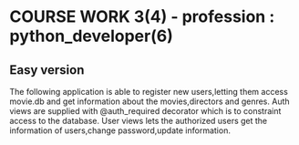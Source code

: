 # COURSE WORK 3(4) - profession : python_developer(6)

## Easy version 

The following application is able to register new users,letting them access movie.db and get information about the
movies,directors and genres.
Auth views are supplied with @auth_required decorator which is to constraint access to the database.
User views lets the authorized users get the information of users,change password,update information.


